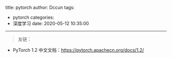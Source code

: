 title: pytorch
author: Dccun
tags:
  - pytorch
categories:
  - 深度学习
date: 2020-05-12 10:35:00
---
>友链：
- PyTorch 1.2 中文文档：https://pytorch.apachecn.org/docs/1.2/

<!--more-->

